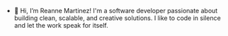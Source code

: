 - 👋 Hi, I’m Reanne Martinez! 
I'm a software developer passionate about building clean, scalable, and creative solutions. I like to code in silence and let the work speak for itself.


<!---
urhooman/urhooman is a ✨ special ✨ repository because its `README.md` (this file) appears on your GitHub profile.
You can click the Preview link to take a look at your changes.
--->
